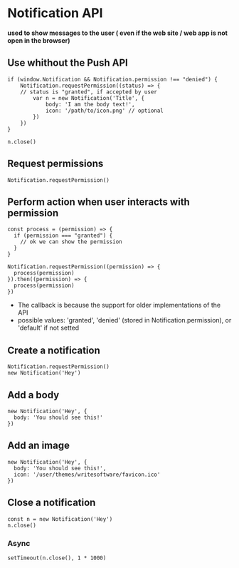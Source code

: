 # Notification API

**used to show messages to the user ( even if the web site / web app is not open in the browser)**

## Use whithout the Push API
```
if (window.Notification && Notification.permission !== "denied") {
	Notification.requestPermission((status) => {
    // status is "granted", if accepted by user
		var n = new Notification('Title', {
			body: 'I am the body text!',
			icon: '/path/to/icon.png' // optional
		})
	})
}

n.close()
```

## Request permissions
`Notification.requestPermission()`

## Perform action when user interacts with permission
```
const process = (permission) => {
  if (permission === "granted") {
    // ok we can show the permission
  }
}

Notification.requestPermission((permission) => {
  process(permission)
}).then((permission) => {
  process(permission)
})
```
- The callback is because the support for older implementations of the API
- possible values: 'granted', 'denied' (stored in Notification.permission), or 'default' if not setted

## Create a notification
```
Notification.requestPermission()
new Notification('Hey')
```

## Add a body
```
new Notification('Hey', {
  body: 'You should see this!'
})
```

## Add an image
```
new Notification('Hey', {
  body: 'You should see this!',
  icon: '/user/themes/writesoftware/favicon.ico'
})
```

## Close a notification
```
const n = new Notification('Hey')
n.close()
```

### Async
```
setTimeout(n.close(), 1 * 1000)
```
